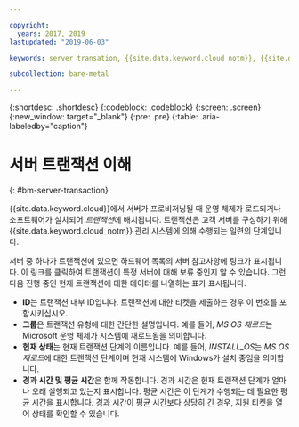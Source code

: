 ```yaml
---

copyright:
  years: 2017, 2019
lastupdated: "2019-06-03"

keywords: server transation, {{site.data.keyword.cloud_notm}}, {{site.data.keyword.cloud}}

subcollection: bare-metal

---
```


{:shortdesc: .shortdesc}
{:codeblock: .codeblock}
{:screen: .screen}
{:new_window: target="_blank"}
{:pre: .pre}
{:table: .aria-labeledby="caption"}

# 서버 트랜잭션 이해
{: #bm-server-transaction}

{{site.data.keyword.cloud}}에서 서버가 프로비저닝될 때 운영 체제가 로드되거나 소프트웨어가 설치되어 *트랜잭션*에 배치됩니다.  트랜잭션은 고객 서버를 구성하기 위해 {{site.data.keyword.cloud_notm}} 관리 시스템에 의해 수행되는 일련의 단계입니다.

서버 중 하나가 트랜잭션에 있으면 하드웨어 목록의 서버 참고사항에 링크가 표시됩니다.  이 링크를 클릭하여 트랜잭션이 특정 서버에 대해 보류 중인지 알 수 있습니다.  그런 다음 진행 중인 현재 트랜잭션에 대한 데이터를 나열하는 표가 표시됩니다.

* **ID**는 트랜잭션 내부 ID입니다.  트랜잭션에 대한 티켓을 제출하는 경우 이 번호를 포함시키십시오.
* **그룹**은 트랜잭션 유형에 대한 간단한 설명입니다.  예를 들어, *MS OS 재로드*는 Microsoft 운영 체제가 시스템에 재로드됨을 의미합니다.
* **현재 상태**는 현재 트랜잭션 단계의 이름입니다.  예를 들어, *INSTALL_OS*는 *MS OS 재로드*에 대한 트랜잭션 단계이며 현재 시스템에 Windows가 설치 중임을 의미합니다.
* **경과 시간 및 평균 시간**은 함께 작동합니다.  경과 시간은 현재 트랜잭션 단계가 얼마나 오래 실행되고 있는지 표시합니다.  평균 시간은 이 단계가 수행되는 데 필요한 평균 시간을 표시합니다.  경과 시간이 평균 시간보다 상당히 긴 경우, 지원 티켓을 열어 상태를 확인할 수 있습니다.
